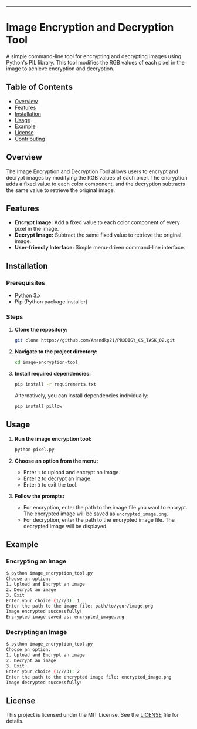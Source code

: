 --- 

# Image Encryption and Decryption Tool

A simple command-line tool for encrypting and decrypting images using Python's PIL library. This tool modifies the RGB values of each pixel in the image to achieve encryption and decryption.

## Table of Contents
- [Overview](#overview)
- [Features](#features)
- [Installation](#installation)
- [Usage](#usage)
- [Example](#example)
- [License](#license)
- [Contributing](#contributing)

## Overview

The Image Encryption and Decryption Tool allows users to encrypt and decrypt images by modifying the RGB values of each pixel. The encryption adds a fixed value to each color component, and the decryption subtracts the same value to retrieve the original image.

## Features

- **Encrypt Image:** Add a fixed value to each color component of every pixel in the image.
- **Decrypt Image:** Subtract the same fixed value to retrieve the original image.
- **User-friendly Interface:** Simple menu-driven command-line interface.

## Installation

### Prerequisites

- Python 3.x
- Pip (Python package installer)

### Steps

1. **Clone the repository:**
   ```sh
   git clone https://github.com/Anandkp21/PRODIGY_CS_TASK_02.git
   ```

2. **Navigate to the project directory:**
   ```sh
   cd image-encryption-tool
   ```

3. **Install required dependencies:**
   ```sh
   pip install -r requirements.txt
   ```

   Alternatively, you can install dependencies individually:
   ```sh
   pip install pillow
   ```

## Usage

1. **Run the image encryption tool:**
   ```sh
   python pixel.py
   ```

2. **Choose an option from the menu:**
   - Enter `1` to upload and encrypt an image.
   - Enter `2` to decrypt an image.
   - Enter `3` to exit the tool.

3. **Follow the prompts:**
   - For encryption, enter the path to the image file you want to encrypt. The encrypted image will be saved as `encrypted_image.png`.
   - For decryption, enter the path to the encrypted image file. The decrypted image will be displayed.

## Example

### Encrypting an Image
```sh
$ python image_encryption_tool.py
Choose an option:
1. Upload and Encrypt an image
2. Decrypt an image
3. Exit
Enter your choice (1/2/3): 1
Enter the path to the image file: path/to/your/image.png
Image encrypted successfully!
Encrypted image saved as: encrypted_image.png
```

### Decrypting an Image
```sh
$ python image_encryption_tool.py
Choose an option:
1. Upload and Encrypt an image
2. Decrypt an image
3. Exit
Enter your choice (1/2/3): 2
Enter the path to the encrypted image file: encrypted_image.png
Image decrypted successfully!
```

## License

This project is licensed under the MIT License. See the [LICENSE](LICENSE) file for details.

